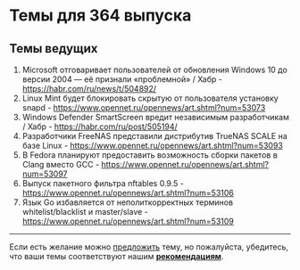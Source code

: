 # Темы для 364 выпуска

## Темы ведущих

1. Microsoft отговаривает пользователей от обновления Windows 10 до версии 2004 — её признали «проблемной» / Хабр - https://habr.com/ru/news/t/504892/
1. Linux Mint будет блокировать скрытую от пользователя установку snapd - https://www.opennet.ru/opennews/art.shtml?num=53073
1. Windows Defender SmartScreen вредит независимым разработчикам / Хабр - https://habr.com/ru/post/505194/
1. Разработчики FreeNAS представили дистрибутив TrueNAS SCALE на базе Linux - https://www.opennet.ru/opennews/art.shtml?num=53093
1. В Fedora планируют предоставить возможность сборки пакетов в Clang вместо GCC - https://www.opennet.ru/opennews/art.shtml?num=53097
1. Выпуск пакетного фильтра nftables 0.9.5 - https://www.opennet.ru/opennews/art.shtml?num=53106
1. Язык Go избавляется от неполиткорректных терминов whitelist/blacklist и master/slave - https://www.opennet.ru/opennews/art.shtml?num=53109

---

Если есть желание можно [предложить](themes_from_listeners.md) тему, но пожалуйста, убедитесь, что ваши темы соответствуют нашим **[рекомендациям](Recommendations_for_the_proposed_topics.md)**.
